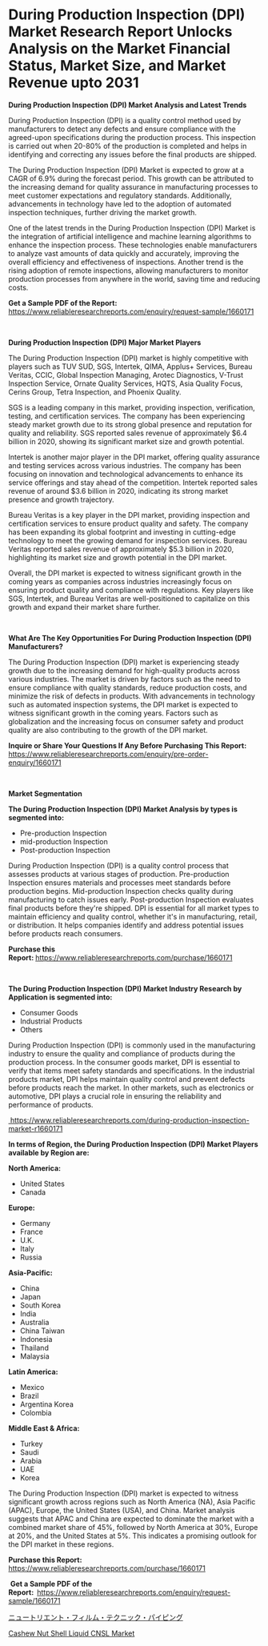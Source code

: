 <p><h1>During Production Inspection (DPI) Market Research Report Unlocks Analysis on the Market Financial Status, Market Size, and Market Revenue upto 2031</h1></p><p><strong>During Production Inspection (DPI) Market Analysis and Latest Trends</strong></p>
<p><p>During Production Inspection (DPI) is a quality control method used by manufacturers to detect any defects and ensure compliance with the agreed-upon specifications during the production process. This inspection is carried out when 20-80% of the production is completed and helps in identifying and correcting any issues before the final products are shipped.</p><p>The During Production Inspection (DPI) Market is expected to grow at a CAGR of 6.9% during the forecast period. This growth can be attributed to the increasing demand for quality assurance in manufacturing processes to meet customer expectations and regulatory standards. Additionally, advancements in technology have led to the adoption of automated inspection techniques, further driving the market growth.</p><p>One of the latest trends in the During Production Inspection (DPI) Market is the integration of artificial intelligence and machine learning algorithms to enhance the inspection process. These technologies enable manufacturers to analyze vast amounts of data quickly and accurately, improving the overall efficiency and effectiveness of inspections. Another trend is the rising adoption of remote inspections, allowing manufacturers to monitor production processes from anywhere in the world, saving time and reducing costs.</p></p>
<p><strong>Get a Sample PDF of the Report:&nbsp;</strong> <a href="https://www.reliableresearchreports.com/enquiry/request-sample/1660171">https://www.reliableresearchreports.com/enquiry/request-sample/1660171</a></p>
<p>&nbsp;</p>
<p><strong>During Production Inspection (DPI) Major Market Players</strong></p>
<p><p>The During Production Inspection (DPI) market is highly competitive with players such as TUV SUD, SGS, Intertek, QIMA, Applus+ Services, Bureau Veritas, CCIC, Global Inspection Managing, Arotec Diagnostics, V-Trust Inspection Service, Ornate Quality Services, HQTS, Asia Quality Focus, Cerins Group, Tetra Inspection, and Phoenix Quality. </p><p>SGS is a leading company in this market, providing inspection, verification, testing, and certification services. The company has been experiencing steady market growth due to its strong global presence and reputation for quality and reliability. SGS reported sales revenue of approximately $6.4 billion in 2020, showing its significant market size and growth potential.</p><p>Intertek is another major player in the DPI market, offering quality assurance and testing services across various industries. The company has been focusing on innovation and technological advancements to enhance its service offerings and stay ahead of the competition. Intertek reported sales revenue of around $3.6 billion in 2020, indicating its strong market presence and growth trajectory.</p><p>Bureau Veritas is a key player in the DPI market, providing inspection and certification services to ensure product quality and safety. The company has been expanding its global footprint and investing in cutting-edge technology to meet the growing demand for inspection services. Bureau Veritas reported sales revenue of approximately $5.3 billion in 2020, highlighting its market size and growth potential in the DPI market.</p><p>Overall, the DPI market is expected to witness significant growth in the coming years as companies across industries increasingly focus on ensuring product quality and compliance with regulations. Key players like SGS, Intertek, and Bureau Veritas are well-positioned to capitalize on this growth and expand their market share further.</p></p>
<p>&nbsp;</p>
<p><strong>What Are The Key Opportunities For During Production Inspection (DPI) Manufacturers?</strong></p>
<p><p>The During Production Inspection (DPI) market is experiencing steady growth due to the increasing demand for high-quality products across various industries. The market is driven by factors such as the need to ensure compliance with quality standards, reduce production costs, and minimize the risk of defects in products. With advancements in technology such as automated inspection systems, the DPI market is expected to witness significant growth in the coming years. Factors such as globalization and the increasing focus on consumer safety and product quality are also contributing to the growth of the DPI market.</p></p>
<p><strong>Inquire or Share Your Questions If Any Before Purchasing This Report:</strong> <a href="https://www.reliableresearchreports.com/enquiry/pre-order-enquiry/1660171">https://www.reliableresearchreports.com/enquiry/pre-order-enquiry/1660171</a></p>
<p>&nbsp;</p>
<p><strong>Market Segmentation</strong></p>
<p><strong>The During Production Inspection (DPI) Market Analysis by types is segmented into:</strong></p>
<p><ul><li>Pre-production Inspection</li><li>mid-production Inspection</li><li>Post-production Inspection</li></ul></p>
<p><p>During Production Inspection (DPI) is a quality control process that assesses products at various stages of production. Pre-production Inspection ensures materials and processes meet standards before production begins. Mid-production Inspection checks quality during manufacturing to catch issues early. Post-production Inspection evaluates final products before they're shipped. DPI is essential for all market types to maintain efficiency and quality control, whether it's in manufacturing, retail, or distribution. It helps companies identify and address potential issues before products reach consumers.</p></p>
<p><strong>Purchase this Report:&nbsp;</strong><a href="https://www.reliableresearchreports.com/purchase/1660171">https://www.reliableresearchreports.com/purchase/1660171</a></p>
<p>&nbsp;</p>
<p><strong>The During Production Inspection (DPI) Market Industry Research by Application is segmented into:</strong></p>
<p><ul><li>Consumer Goods</li><li>Industrial Products</li><li>Others</li></ul></p>
<p><p>During Production Inspection (DPI) is commonly used in the manufacturing industry to ensure the quality and compliance of products during the production process. In the consumer goods market, DPI is essential to verify that items meet safety standards and specifications. In the industrial products market, DPI helps maintain quality control and prevent defects before products reach the market. In other markets, such as electronics or automotive, DPI plays a crucial role in ensuring the reliability and performance of products.</p></p>
<p><a href="https://www.reliableresearchreports.com/during-production-inspection-market-r1660171">&nbsp;https://www.reliableresearchreports.com/during-production-inspection-market-r1660171</a></p>
<p><strong>In terms of Region, the During Production Inspection (DPI) Market Players available by Region are:</strong></p>
<p>
    <p> <strong> North America: </strong>
        <ul>
            <li>United States</li>
            <li>Canada</li>
        </ul>
        </p> 
    <p> <strong> Europe: </strong>
        <ul>
            <li>Germany</li>
            <li>France</li>
            <li>U.K.</li>
            <li>Italy</li>
            <li>Russia</li>
        </ul>
        </p> 
    <p> <strong> Asia-Pacific: </strong>
        <ul>
            <li>China</li>
            <li>Japan</li>
            <li>South Korea</li>
            <li>India</li>
            <li>Australia</li>
            <li>China Taiwan</li>
            <li>Indonesia</li>
            <li>Thailand</li>
            <li>Malaysia</li>
        </ul>
        </p> 
    <p> <strong> Latin America: </strong>
        <ul>
            <li>Mexico</li>
            <li>Brazil</li>
            <li>Argentina Korea</li>
            <li>Colombia</li>
        </ul>
        </p> 
    <p> <strong> Middle East & Africa: </strong>
        <ul>
            <li>Turkey</li>
            <li>Saudi</li>
            <li>Arabia</li>
            <li>UAE</li>
            <li>Korea</li>
        </ul>
    </p>
    </p>
<p><p>The During Production Inspection (DPI) market is expected to witness significant growth across regions such as North America (NA), Asia Pacific (APAC), Europe, the United States (USA), and China. Market analysis suggests that APAC and China are expected to dominate the market with a combined market share of 45%, followed by North America at 30%, Europe at 20%, and the United States at 5%. This indicates a promising outlook for the DPI market in these regions.</p></p>
<p><strong>Purchase this Report: </strong><a href="https://www.reliableresearchreports.com/purchase/1660171">https://www.reliableresearchreports.com/purchase/1660171</a></p>
<p>&nbsp;<strong>Get a Sample PDF of the Report:&nbsp;&nbsp;</strong><a href="https://www.reliableresearchreports.com/enquiry/request-sample/1660171">https://www.reliableresearchreports.com/enquiry/request-sample/1660171</a></p>
<p><strong></strong></p>
<p><p><a href="https://github.com/oqoeusbvpadwjs08/Market-Research-Report-List-2/blob/main/1255374117957.md">ニュートリエント・フィルム・テクニック・パイピング</a></p><p><a href="https://issuu.com/reportprime-2/docs/cashew-nut-shell-liquid-cnsl-market_c42c6e1dcc52d6">Cashew Nut Shell Liquid CNSL Market</a></p></p>